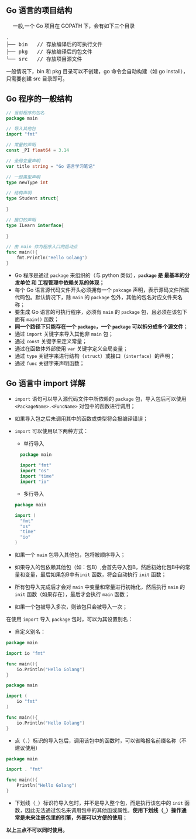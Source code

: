 ## Go 语言的项目结构

&ensp;&ensp; 一般,一个 Go 项目在 GOPATH 下，会有如下三个目录

<pre>
.        
├── bin   // 存放编译后的可执行文件
├── pkg   // 存放编译后的包文件
└── src   // 存放项目源文件
</pre>

一般情况下，bin 和 pkg 目录可以不创建，go 命令会自动构建（如 go install），只需要创建 src 目录即可。


## Go 程序的一般结构

```go
// 当前程序的包名
package main

// 导入其他包
import "fmt"

// 常量的声明
const _PI float64 = 3.14

// 全局变量声明
var title string = "Go 语言学习笔记"

// 一般类型声明
type newType int

// 结构声明
type Student struct{
	
}

// 接口的声明
type ILearn interface{
	
}

// 由 main 作为程序入口的启动点
func main(){
	fmt.Println("Hello Golang")
}

```

- Go 程序是通过 ```package``` 来组织的（与 python 类似），**```package``` 是 最基本的分发单位 和 工程管理中依赖关系的体现；**
- 每个 Go 语言源代码文件开头必须拥有一个 ```pakcage``` 声明，表示源码文件所属代码包。默认情况下，除 ```main``` 的 ```package``` 包外，其他的包名对应文件夹名称；
- 要生成 Go 语言的可执行程序，必须有 ```main``` 的 ```package``` 包，且必须在该包下面有 ```main()``` 函数；
- **同一个路径下只能存在一个 ```package```，一个 ```package``` 可以拆分成多个源文件**；
- 通过 ```import``` 关键字来导入其他非 ```main``` 包；
- 通过 ```const``` 关键字来定义常量；
- 通过在函数体外部使用 ```var``` 关键字定义全局变量；
- 通过 ```type``` 关键字来进行结构（```struct```）或接口（```interface```）的声明；
- 通过 ```func``` 关键字来声明函数；


## Go 语言中 import 详解

- ```import``` 语句可以导入源代码文件中所依赖的 ```package``` 包，导入包后可以使用 ```<PackageName>.<FuncName>``` 对包中的函数进行调用；
- 如果导入包之后未调用其中的函数或类型将会报编译错误；
- ```import``` 可以使用以下两种方式：
 
  - 单行导入
  
  ```go
    package main
    
    import "fmt"
    import "os"
    import "time"
    import "io"
  ```
  
  - 多行导入
  
  ```go
  package main

  import (
    "fmt"
    "os"
    "time"
    "io"
  )
  
  ```
 
- 如果一个 ```main``` 包导入其他包，包将被顺序导入；
- 如果导入的包依赖其他包（如：包B）,会首先导入包B，然后初始化包B中的常量和变量，最后如果包B中有```init``` 函数，将会自动执行 ```init``` 函数；
- 所有包导入完成后才会对 ```main``` 中变量和常量进行初始化，然后执行 ```main``` 的 ```init``` 函数（如果存在），最后才会执行 ```main``` 函数；
- 如果一个包被导入多次，则该包只会被导入一次；


在使用 ```import``` 导入 ```package``` 包时，可以为其设置别名：

- 自定义别名：

```go
package main

import io "fmt"

func main(){
	io.Println("Hello Golang")
}
```

```go
package main

import (
	io "fmt"
)

func main(){
	io.Println("Hello Golang")
}
```
- 点（```.```）标识的导入包后，调用该包中的函数时，可以省略报名前缀名称（不建议使用）

```go
package main

import . "fmt"

func main(){
	Println("Hello Golang")
}
```

- 下划线（```_```）标识符导入包时，并不是导入整个包，而是执行该包中的 ```init``` 函数，因此无法通过包名来调用包中的其他函或属性。**使用下划线（```_```）操作通常是未来注册包里的引擎，外部可以方便的使用**；

**以上三点不可以同时使用。**